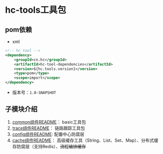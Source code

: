 # hc-tools工具包

## pom依赖

* xml

```xml
<!-- hc tool -->
<dependency>
    <groupId>cn.hc</groupId>
    <artifactId>hc-tool-dependencies</artifactId>
    <version>${hc.tools.version}</version>
    <type>pom</type>
    <scope>import</scope>
</dependency>
```

* 版本号：`1.0-SNAPSHOT`

## 子模块介绍

1. [common组件README](./hc-tool-common/README.MD)： basic工具包
2. [trace组件README](./hc-tool-trace/README.MD)： 链路跟踪工具包
3. [config组件README](./hc-tool-config/README.MD): 配置中心防腐层
4. [cache组件README](./hc-tool-cache/README.MD)： 高级缓存工具（String、List、Set、Map）、分布式缓存防腐层（支持Redis）、~~流程编排缓存~~
